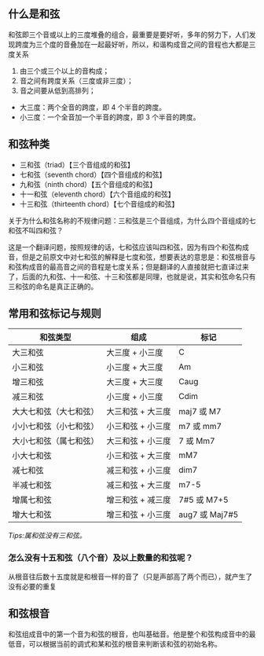 ## 什么是和弦

和弦即三个音或以上的三度堆叠的组合，最重要是要好听，多年的努力下，人们发现跨度为三个度的音叠加在一起最好听，所以，和谐构成音之间的音程也大都是三度关系

1. 由三个或三个以上的音构成；
2. 音之间有跨度关系（三度或非三度）；
3. 音之间要从低到高排列；

- 大三度：两个全音的跨度，即 4 个半音的跨度。
- 小三度：一个全音加一个半音的跨度，即 3 个半音的跨度。

## 和弦种类

- 三和弦（triad）【三个音组成的和弦】
- 七和弦（seventh chord）【四个音组成的和弦】
- 九和弦（ninth chord）【五个音组成的和弦】
- 十一和弦（eleventh chord）【六个音组成的和弦】
- 十三和弦（thirteenth chord）【七个音组成的和弦】

关于为什么和弦名称的不规律问题：三和弦是三个音组成，为什么四个音组成的七和弦不叫四和弦？

这是一个翻译问题，按照规律的话，七和弦应该叫四和弦，因为有四个和弦构成音，但是之前原文中对七和弦的解释是七度和弦，想要表达的意思是：和弦根音与和弦构成音的最高音之间的音程是七度关系；但是翻译的人直接就把七直译过来了，后面的九和弦、十一和弦、十三和弦都是同理，也就是说，其实和弦命名只有三和弦的命名是真正正确的。

## 常用和弦标记与规则

| 和弦类型               | 组成              | 标记           |
| ---------------------- | ----------------- | -------------- |
| 大三和弦               | 大三度 + 小三度   | C              |
| 小三和弦               | 小三度 + 大三度   | Am             |
| 增三和弦               | 大三度 + 大三度   | Caug           |
| 减三和弦               | 小三度 + 小三度   | Cdim           |
| 大大七和弦（大七和弦） | 大三和弦 + 大三度 | maj7 或 M7     |
| 小小七和弦（小七和弦） | 小三和弦 + 小三度 | m7 或 mm7      |
| 大小七和弦（属七和弦） | 大三和弦 + 小三度 | 7 或 Mm7       |
| 小大七和弦             | 小三和弦 + 大三度 | mM7            |
| 减七和弦               | 减三和弦 + 小三度 | dim7           |
| 半减七和弦             | 减三和弦 + 大三度 | m7-5           |
| 增属七和弦             | 增三和弦 + 减三度 | 7#5 或 M7+5    |
| 增大七和弦             | 增三和弦 + 小三度 | aug7 或 Maj7#5 |

_Tips:属和弦没有三和弦。_

### 怎么没有十五和弦（八个音）及以上数量的和弦呢？

从根音往后数十五度就是和根音一样的音了（只是声部高了两个而已），就产生了没有必要的重复

## 和弦根音

和弦组成音中的第一个音为和弦的根音，也叫基础音。他是整个和弦构成音中的最低音，可以根据当前的调式和某和弦的根音来判断该和弦的初始名称。
